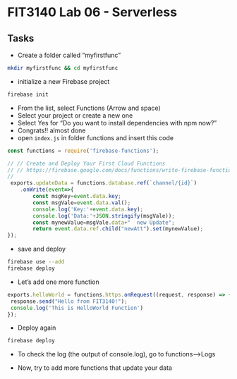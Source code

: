 # FIT3140 Lab 06 - Serverless

## Tasks

- Create a folder called “myfirstfunc”

```bash
mkdir myfirstfunc && cd myfirstfunc
```

- initialize a new Firebase project

```bash
firebase init
```

- From the list, select Functions (Arrow and space)
- Select your project or create a new one
- Select Yes for “Do you want to install dependencies with npm now?”
- Congrats!! almost done
- open `index.js` in folder functions and insert this code

```javascript
const functions = require('firebase-functions');

// // Create and Deploy Your First Cloud Functions
// // https://firebase.google.com/docs/functions/write-firebase-functions
//
 exports.updateData = functions.database.ref(`channel/{id}`)
    .onWrite(event=>{
        const msgKey=event.data.key;
        const msgVale=event.data.val();
        console.log('Key:'+event.data.key);
        console.log('Data:'+JSON.stringify(msgVale));
        const mynewValue=msgVale.data+"  new Update";
        return event.data.ref.child("newAtt").set(mynewValue);
});
```

- save and deploy

```bash
firebase use --add
firebase deploy
```

- Let’s add one more function

```javascript
exports.helloWorld = functions.https.onRequest((request, response) => {
 response.send("Hello from FIT3140!");
 console.log('This is HelloWorld Function')
});
```

- Deploy again

```bash
firebase deploy
```

- To check the log (the output of console.log), go to functions–>Logs

- Now, try to add more functions that update your data
